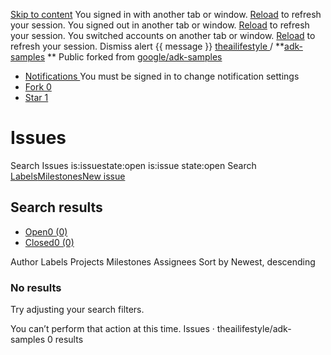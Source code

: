 [Skip to content](https://github.com/theailifestyle/adk-samples/issues#start-of-content)
You signed in with another tab or window. [Reload](https://github.com/theailifestyle/adk-samples/issues) to refresh your session. You signed out in another tab or window. [Reload](https://github.com/theailifestyle/adk-samples/issues) to refresh your session. You switched accounts on another tab or window. [Reload](https://github.com/theailifestyle/adk-samples/issues) to refresh your session. Dismiss alert
{{ message }}
[ theailifestyle ](https://github.com/theailifestyle) / **[adk-samples](https://github.com/theailifestyle/adk-samples) ** Public
forked from [google/adk-samples](https://github.com/google/adk-samples)
  * [ Notifications ](https://github.com/login?return_to=%2Ftheailifestyle%2Fadk-samples) You must be signed in to change notification settings
  * [ Fork 0 ](https://github.com/login?return_to=%2Ftheailifestyle%2Fadk-samples)
  * [ Star  1 ](https://github.com/login?return_to=%2Ftheailifestyle%2Fadk-samples)


# Issues
Search Issues
is:issuestate:open
is:issue state:open
Search
[Labels](https://github.com/theailifestyle/adk-samples/labels)[Milestones](https://github.com/theailifestyle/adk-samples/milestones)[New issue](https://github.com/login?return_to=https://github.com/theailifestyle/adk-samples/issues)
## Search results
  * [Open0 (0)](https://github.com/theailifestyle/adk-samples/issues)
  * [Closed0 (0)](https://github.com/theailifestyle/adk-samples/issues?q=is%3Aissue%20state%3Aclosed)


Author
Labels
Projects
Milestones
Assignees
Sort by Newest, descending
### No results
Try adjusting your search filters.


You can’t perform that action at this time.
Issues · theailifestyle/adk-samples
0 results
